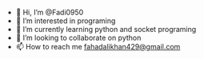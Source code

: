 - 👋 Hi, I’m @Fadi0950
- 👀 I’m interested in programing
- 🌱 I’m currently learning python and socket programing
- 💞️ I’m looking to collaborate on python
- 📫 How to reach me fahadalikhan429@gmail.com

<!---
Fadi0950/Fadi0950 is a ✨ special ✨ repository because its `README.md` (this file) appears on your GitHub profile.
You can click the Preview link to take a look at your changes.
--->
